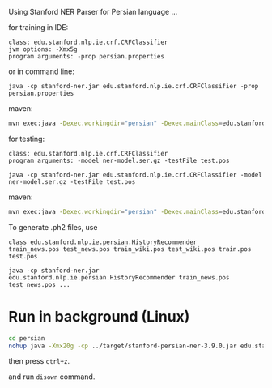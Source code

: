 Using Stanford NER Parser for Persian language ...

for training in IDE:

```
class: edu.stanford.nlp.ie.crf.CRFClassifier
jvm options: -Xmx5g
program arguments: -prop persian.properties
```
or in command line:

```
java -cp stanford-ner.jar edu.stanford.nlp.ie.crf.CRFClassifier -prop persian.properties
```

maven:
```bash
mvn exec:java -Dexec.workingdir="persian" -Dexec.mainClass=edu.stanford.nlp.ie.crf.CRFClassifier -Dexec.args="-prop persian/persian.properties"
```

for testing:

```
class: edu.stanford.nlp.ie.crf.CRFClassifier
program arguments: -model ner-model.ser.gz -testFile test.pos
```

```
java -cp stanford-ner.jar edu.stanford.nlp.ie.crf.CRFClassifier -model ner-model.ser.gz -testFile test.pos
```

maven:
```bash
mvn exec:java -Dexec.workingdir="persian" -Dexec.mainClass=edu.stanford.nlp.ie.crf.CRFClassifier -Dexec.args="-model ner-model.ser.gz -testFile test.pos"
```

To generate .ph2 files, use

```
class edu.stanford.nlp.ie.persian.HistoryRecommender
train_news.pos test_news.pos train_wiki.pos test_wiki.pos train.pos test.pos
```

```
java -cp stanford-ner.jar edu.stanford.nlp.ie.persian.HistoryRecommender train_news.pos test_news.pos ...
```

# Run in background (Linux)
```bash
cd persian
nohup java -Xmx20g -cp ../target/stanford-persian-ner-3.9.0.jar edu.stanford.nlp.ie.crf.CRFClassifier -prop persian.properties &
```

then press `ctrl+z`.

and run `disown` command.